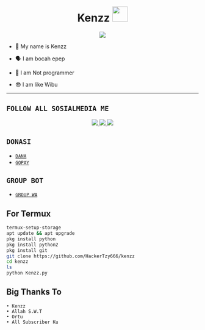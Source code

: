 <h1 align="center">Kenzz <img src="https://www.mediafire.com/view/5ptg13w7etebsff/ppp.png/file" width="40px" alt=""><br></h1>
<p align="center">
<img src="https://www.mediafire.com/view/5ptg13w7etebsff/ppp.png/file" />
</p>

<p align="center">

- 👼 My name is Kenzz

- 🗣️ I am bocah epep

- 🔭 I am Not programmer
 
- 😎 I am like Wibu
</p>

-------

## ```FOLLOW ALL SOSIALMEDIA ME```
<p align="center">
<a href="https://instagram/hackertzy666"><img src="https://img.shields.io/badge/Instagram-E4405F?style=for-the-badge&logo=instagram&logoColor=white"/> 
<a href="https://wa.me/6287853021508"><img src="https://img.shields.io/badge/WhatsApp-25D366?style=for-the-badge&logo=whatsapp&logoColor=white" />
<a href="https://youtube.com/@k3nzzmaker"><img src="https://img.shields.io/badge/YouTube k3nzzmaker-ff0000?style=for-the-badge&logo=youtube&logoColor=ff000000&link=https://youtube.com/k3nzzmaker" /><a>
</p>

## ```DONASI```

- [`DANA`](087853021508)
- [`GOPAY`](087853021508)

## ```GROUP BOT```

- [`GROUP WA`](https://chat.whatsapp.com/GNLvQFdrcoE8eJKhmOof4H)

## For Termux
```bash
termux-setup-storage
apt update && apt upgrade
pkg install python
pkg install python2
pkg install git
git clone https://github.com/HackerTzy666/kenzz
cd kenzz
ls
python Kenzz.py
```
## Big Thanks To
 ```
• Kenzz
• Allah S.W.T
• Ortu
• All Subscriber Ku
```
